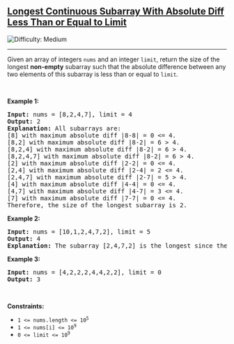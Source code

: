 <h2><a href="https://leetcode.com/problems/longest-continuous-subarray-with-absolute-diff-less-than-or-equal-to-limit">Longest Continuous Subarray With Absolute Diff Less Than or Equal to Limit</a></h2> <img src='https://img.shields.io/badge/Difficulty-Medium-orange' alt='Difficulty: Medium' /><hr><p>Given an array of integers <code>nums</code> and an integer <code>limit</code>, return the size of the longest <strong>non-empty</strong> subarray such that the absolute difference between any two elements of this subarray is less than or equal to <code>limit</code><em>.</em></p>

<p>&nbsp;</p>
<p><strong class="example">Example 1:</strong></p>

<pre>
<strong>Input:</strong> nums = [8,2,4,7], limit = 4
<strong>Output:</strong> 2 
<strong>Explanation:</strong> All subarrays are: 
[8] with maximum absolute diff |8-8| = 0 &lt;= 4.
[8,2] with maximum absolute diff |8-2| = 6 &gt; 4. 
[8,2,4] with maximum absolute diff |8-2| = 6 &gt; 4.
[8,2,4,7] with maximum absolute diff |8-2| = 6 &gt; 4.
[2] with maximum absolute diff |2-2| = 0 &lt;= 4.
[2,4] with maximum absolute diff |2-4| = 2 &lt;= 4.
[2,4,7] with maximum absolute diff |2-7| = 5 &gt; 4.
[4] with maximum absolute diff |4-4| = 0 &lt;= 4.
[4,7] with maximum absolute diff |4-7| = 3 &lt;= 4.
[7] with maximum absolute diff |7-7| = 0 &lt;= 4. 
Therefore, the size of the longest subarray is 2.
</pre>

<p><strong class="example">Example 2:</strong></p>

<pre>
<strong>Input:</strong> nums = [10,1,2,4,7,2], limit = 5
<strong>Output:</strong> 4 
<strong>Explanation:</strong> The subarray [2,4,7,2] is the longest since the maximum absolute diff is |2-7| = 5 &lt;= 5.
</pre>

<p><strong class="example">Example 3:</strong></p>

<pre>
<strong>Input:</strong> nums = [4,2,2,2,4,4,2,2], limit = 0
<strong>Output:</strong> 3
</pre>

<p>&nbsp;</p>
<p><strong>Constraints:</strong></p>

<ul>
	<li><code>1 &lt;= nums.length &lt;= 10<sup>5</sup></code></li>
	<li><code>1 &lt;= nums[i] &lt;= 10<sup>9</sup></code></li>
	<li><code>0 &lt;= limit &lt;= 10<sup>9</sup></code></li>
</ul>
